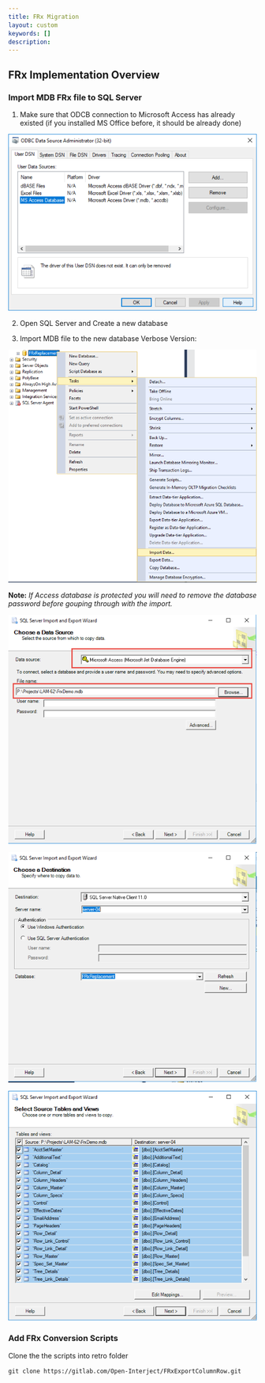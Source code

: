 ```yaml
---
title: FRx Migration
layout: custom
keywords: []
description: 
---
```


## FRx Implementation Overview 

### Import MDB FRx file to SQL Server 

1. Make sure that ODCB connection to Microsoft Access has already existed (if you installed MS Office before, it should be already done)

![](/images/FRxReplacement/02.png)

2. Open SQL Server and Create a new database

3. Import MDB file to the new database
Verbose Version:

![](/images/FRxReplacement/06.png)

__Note:__ _If Access database is protected you will need to remove the database password before gouping through with the import._

![](/images/FRxReplacement/07.png)

![](/images/FRxReplacement/03.png)

![](/images/FRxReplacement/05.png)


### Add FRx Conversion Scripts

Clone the the scripts into retro folder

```
git clone https://gitlab.com/Open-Interject/FRxExportColumnRow.git

```

